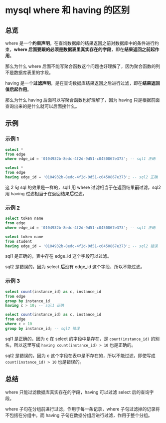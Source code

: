 # mysql where 和 having 的区别


<!-- author： xiaobinqt -->
<!-- email： xiaobinqt@163.com -->
<!-- https://xiaobinqt.github.io -->
<!-- https://www.xiaobinqt.cn -->

## 总览

where 是一个**约束声明**，在查询数据库的结果返回之前对数据库中的条件进行约束，**where 后面要跟的必须是数据表里真实存在的字段**，即在**结果返回之前起作用**。

那么为什么 where 后面不能写聚合函数这个问题也好理解了，因为聚合函数的列不是数据库表里的字段。

having 是一个**过滤声明**，是在查询数据库结果返回之后进行过滤，即在**结果返回值后起作用**。

那么为什么 having 后面可以写聚合函数也好理解了，因为 having 只是根据前面查询出来的是什么就可以后面接什么。

## 示例

### 示例 1

```sql
select *
from edge
where edge_id = '0104932b-8edc-4f2d-9d51-c0450867e373'; -- sql1 正确

select *
from edge
having edge_id = '0104932b-8edc-4f2d-9d51-c0450867e373'; -- sql2 正确
```

这 2 句 sql 的效果是一样的，sql1 用 where 过滤相当于在返回结果**前**过滤，sql2 用 having 过滤相当于在返回结果**后**过滤。

### 示例 2

```sql
select token name
from edge
where edge_id = '0104932b-8edc-4f2d-9d51-c0450867e373'; -- sql1 正确

select token name
from student
having edge_id = '0104932b-8edc-4f2d-9d51-c0450867e373'; -- sql2 错误
```

sql1 是正确的，表中存在 edge_id 这个字段可以过滤。

sql2 是错误的，因为 select **后**没有 edge_id 这个字段，所以不能过滤。

### 示例 3

```sql
select count(instance_id) as c, instance_id
from edge
group by instance_id
having c > 10; -- sql1 正确

select count(instance_id) as c, instance_id
from edge
where c > 10
group by instance_id; -- sql2 错误
```

sql1 是正确的，因为 c 在 select 的字段中是存在，是 `count(instance_id)` 的别名，所以这里写成 `having count(instance_id) > 10` 也是正确的。

sql2 是错误的，因为 c 这个字段在表中是不存在的，所以不能过滤，即使写成 `count(instance_id) > 10` 也是错误的。

## 总结

where 只能过滤数据库真实存在的字段，having 可以过滤 select 后的查询字段。

where 子句在分组前进行过滤，作用于每一条记录，where 子句过滤掉的记录将不包括在分组中。而 having 子句在数据分组后进行过滤，作用于整个分组。






